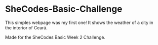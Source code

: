 # SheCodes-Basic-Challenge
 
 This simples webpage was my first one! It shows the weather of a city in the interior of Ceará.
 
 Made for the SheCodes Basic Week 2 Challenge.
